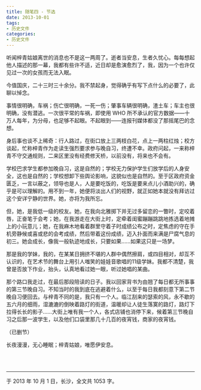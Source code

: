 ```yaml
---
title: 随笔四 - 节选
date: 2013-10-01
tags:
- 历史文件
categories:
- 历史文件
---
```


听闻梓青姑娘离世的消息也不是这一两周了。逝者当安息，生者久忧心。每每想起他人描述的那一幕，我都有些许不适，近日却是愈演愈烈了，我，因为一个也许仅见过一次的女孩而无法入眠。

今值国庆，二十三时三十余分。我不禁起身，觉得确乎有写下点什么的必要了，此聊以悼念。

事情很明确，车祸；伤亡很明确，一死一伤；肇事车辆很明确，渣土车；车主也很明确，没有潜逃。一次很平常的车祸，即使用 WHO 所不承认的官方数据——十万人每年，为分母，也足够不起眼。不起眼到——连报刊媒体都没了那摇尾巴的念想。

身后事也谈不上稀奇：行人路过，在街口放上三两枝白花，点上一两柱红烛；校方谈起，忙称梓青作为走读生强烈要求参与晚自习，终遭不幸。政府问起，一来称梓青不守交通规则，二来区里没有经费修天桥，以前没有，将来也不会有。

学校巴求学生都参加晚自习，这是自然的；学校无力保护学生们放学后的人身安全，这也是自然的；学校想卸下些舆论影响，这貌似也是自然的。至于区政府资金匮乏，一言以蔽之，领导也是人，人是要吃饭的，吃饭是要来点儿小酒助兴的，确乎是可以理解的。用不到一年，她便将淡出人们的视野，就正如她本就没有拜访过这个安详宁静的世界。她，亦将为我所忘。

但，她，是我低一级的校友。她，在我向北雅掷下并无过多留恋的一瞥时，定咬着唇，正奋笔于会考；她，在我游走在大街上时，定牵着闺蜜蹦蹦跳跳地拣选着地摊上的小玩意儿；她，在我麻木地看着群里守着子时成绩公布之时，定焦虑的守在手机旁静候或喜或悲的会考成绩，然后带着这份成绩，迈入扑面而来满是尸腐气息的初三。她会成长，像我一般轨迹地成长，只要如果……如果这只是一场梦。

那是我的学妹，我的，在某某日拥挤不堪的人群中偶然擦肩，或四目相对，却互不认识的，在艺术节的舞台上用引人嗤笑的娃娃音歌唱的11级学妹。我都不清楚，我曾是否放下作业，抬头，认真地看过她一眼，听过她唱的某曲。

那个路口我走过，在最后那段陪读的日子。我以回家背书为由翘了每日都无所事事的第三节晚自习。不知当时的我到底在逃避着什么，以至于每日我都刻意下第二节晚自习便回去。与梓青不同的是，我只有一个人。临江刮来的瑟索的风，永不歇的五六月的细雨，湿漉漉的倒映着路灯的街道，温暖却让人徒生落寞的路灯，路灯下拉得长长的影子……大街上唯有我一个人，各式店铺也消停下来，候着第三节晚自习之后那一波学生，以及他们口袋里那几十几百的夜宵钱，商家的夜宵钱。

（已删节）

长夜漫漫，无心睡眠；梓青姑娘，唯愿伊安息。

<br>

<br>

------

于 2013 年 10 月 1 日，长沙，全文共 1053 字。
